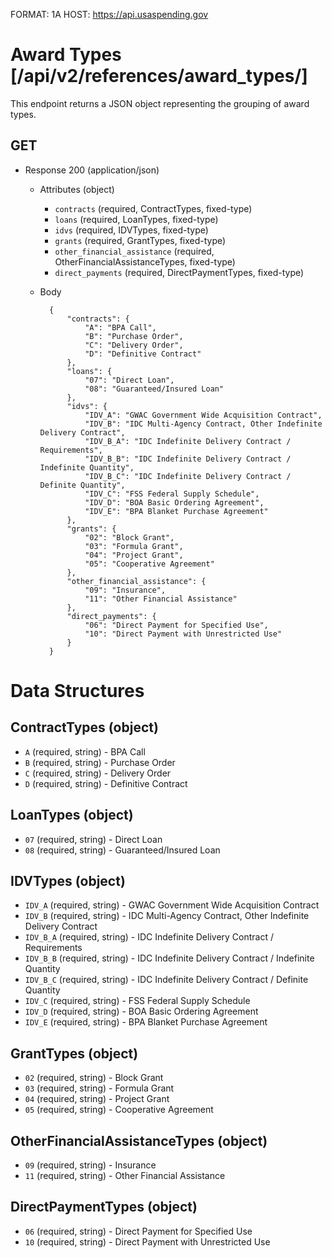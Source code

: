 FORMAT: 1A
HOST: https://api.usaspending.gov

# Award Types [/api/v2/references/award_types/]

This endpoint returns a JSON object representing the grouping of award types.
​
## GET
+ Response 200 (application/json)
    + Attributes (object)
        + `contracts` (required, ContractTypes, fixed-type)
        + `loans` (required, LoanTypes, fixed-type)
        + `idvs` (required, IDVTypes, fixed-type)
        + `grants` (required, GrantTypes, fixed-type)
        + `other_financial_assistance` (required, OtherFinancialAssistanceTypes, fixed-type)
        + `direct_payments` (required, DirectPaymentTypes, fixed-type)
    + Body

            {
                "contracts": {
                    "A": "BPA Call",
                    "B": "Purchase Order",
                    "C": "Delivery Order",
                    "D": "Definitive Contract"
                },
                "loans": {
                    "07": "Direct Loan",
                    "08": "Guaranteed/Insured Loan"
                },
                "idvs": {
                    "IDV_A": "GWAC Government Wide Acquisition Contract",
                    "IDV_B": "IDC Multi-Agency Contract, Other Indefinite Delivery Contract",
                    "IDV_B_A": "IDC Indefinite Delivery Contract / Requirements",
                    "IDV_B_B": "IDC Indefinite Delivery Contract / Indefinite Quantity",
                    "IDV_B_C": "IDC Indefinite Delivery Contract / Definite Quantity",
                    "IDV_C": "FSS Federal Supply Schedule",
                    "IDV_D": "BOA Basic Ordering Agreement",
                    "IDV_E": "BPA Blanket Purchase Agreement"
                },
                "grants": {
                    "02": "Block Grant",
                    "03": "Formula Grant",
                    "04": "Project Grant",
                    "05": "Cooperative Agreement"
                },
                "other_financial_assistance": {
                    "09": "Insurance",
                    "11": "Other Financial Assistance"
                },
                "direct_payments": {
                    "06": "Direct Payment for Specified Use",
                    "10": "Direct Payment with Unrestricted Use"
                }
            }

# Data Structures
## ContractTypes (object)
+ `A` (required, string) - BPA Call
+ `B` (required, string) - Purchase Order
+ `C` (required, string) - Delivery Order
+ `D` (required, string) - Definitive Contract
​
## LoanTypes (object)
+ `07` (required, string) - Direct Loan
+ `08` (required, string) - Guaranteed/Insured Loan

## IDVTypes (object)
+ `IDV_A` (required, string) - GWAC Government Wide Acquisition Contract
+ `IDV_B` (required, string) - IDC Multi-Agency Contract, Other Indefinite Delivery Contract
+ `IDV_B_A` (required, string) - IDC Indefinite Delivery Contract / Requirements
+ `IDV_B_B` (required, string) - IDC Indefinite Delivery Contract / Indefinite Quantity
+ `IDV_B_C` (required, string) - IDC Indefinite Delivery Contract / Definite Quantity
+ `IDV_C` (required, string) - FSS Federal Supply Schedule
+ `IDV_D` (required, string) - BOA Basic Ordering Agreement
+ `IDV_E` (required, string) - BPA Blanket Purchase Agreement

## GrantTypes (object)
+ `02` (required, string) - Block Grant
+ `03` (required, string) - Formula Grant
+ `04` (required, string) - Project Grant
+ `05` (required, string) - Cooperative Agreement

## OtherFinancialAssistanceTypes (object)
+ `09` (required, string) - Insurance
+ `11` (required, string) - Other Financial Assistance
​
## DirectPaymentTypes (object)
+ `06` (required, string) - Direct Payment for Specified Use
+ `10` (required, string) - Direct Payment with Unrestricted Use